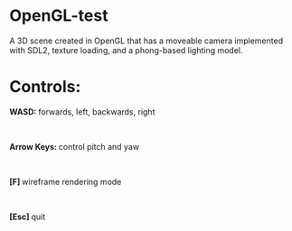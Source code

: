 # OpenGL-test
A 3D scene created in OpenGL that has a moveable camera implemented with SDL2, texture loading, and a phong-based lighting model.<br/>
<h1>Controls:</h1>
<p><b>WASD: </b>forwards, left, backwards, right</p><br/>
<p><b>Arrow Keys: </b>control pitch and yaw</p><br/>
<p><b>[F] </b>wireframe rendering mode</p><br/>
<p><b>[Esc] </b>quit</p><br/>
